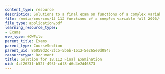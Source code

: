 ```yaml
---
content_type: resource
description: Solutions to a final exam on functions of a complex variable.
file: /media/courses/18-112-functions-of-a-complex-variable-fall-2008/4cf2623fb52f4930cdf8d6d4e2d46873_final.pdf
file_type: application/pdf
learning_resource_types:
- Exams
ocw_type: OCWFile
parent_title: Exams
parent_type: CourseSection
parent_uid: 86059d2c-2bc5-5b6b-1612-5e265e0d084c
resourcetype: Document
title: Solution for 18.112 Final Examination
uid: 4cf2623f-b52f-4930-cdf8-d6d4e2d46873
---
```

